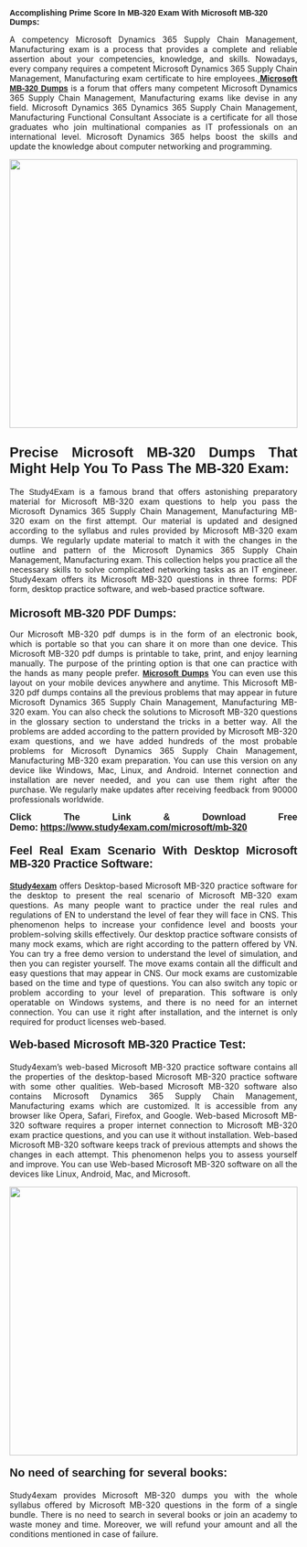 <span style="font-family:Lucida Sans Unicode,Lucida Grande,sans-serif;"><strong>Accomplishing Prime Score In MB-320 Exam With Microsoft MB-320 Dumps:</strong></span></h1>

<p style="text-align: justify;">A competency Microsoft Dynamics 365 Supply Chain Management, Manufacturing exam is a process that provides a complete and reliable assertion about your competencies, knowledge, and skills. Nowadays, every company requires a competent Microsoft Dynamics 365 Supply Chain Management, Manufacturing exam certificate to hire employees.<a href="https://www.study4exam.com/microsoft/mb-320-valid-dumps"><strong> Microsoft <span style="font-family:Verdana,Geneva,sans-serif;">MB-320 Dumps</span></strong></a> is a forum that offers many competent Microsoft Dynamics 365 Supply Chain Management, Manufacturing exams like devise in any field. Microsoft Dynamics 365 Dynamics 365 Supply Chain Management, Manufacturing Functional Consultant Associate is a certificate for all those graduates who join multinational companies as IT professionals on an international level. Microsoft Dynamics 365 helps boost the skills and update the knowledge about computer networking and programming.</p>

<p style="text-align: justify;"><a href="https://www.study4exam.com/microsoft/mb-320"><img alt="" src="https://lh3.googleusercontent.com/pw/AL9nZEVlv7Ske_7_4HBAyUdTuN-7WvZcN6USfD6boPasgRTsSOgYJDiupUICTUV6X1uu6AGge2hWciDKxhKOVo3NFQUTTQUskCQl05KIpPWzKoMrqE_mCRGOXTps-Wcp07HSL0DIbWWBcBIFUI3Ea8n_KHg=w1659-h933-no" style="width: 100%; height: 470px;" /></a></p>

<h2 style="text-align: justify;"><span style="font-family:Lucida Sans Unicode,Lucida Grande,sans-serif;"><strong><span style="font-size:24px;">Precise Microsoft MB-320 Dumps That Might Help You To Pass The MB-320 Exam:</span></strong></span></h2>

<p style="text-align: justify;">The <span style="font-family:Lucida Sans Unicode,Lucida Grande,sans-serif;">Study4Exam</span> is a famous brand that offers astonishing preparatory material for Microsoft MB-320 exam questions to help you pass the Microsoft Dynamics 365 Supply Chain Management, Manufacturing MB-320 exam on the first attempt. Our material is updated and designed according to the syllabus and rules provided by Microsoft MB-320 exam dumps. We regularly update material to match it with the changes in the outline and pattern of the Microsoft Dynamics 365 Supply Chain Management, Manufacturing exam. This collection helps you practice all the necessary skills to solve complicated networking tasks as an IT engineer. Study4exam offers its Microsoft MB-320 questions in three forms: PDF form, desktop practice software, and web-based practice software. </p>

<h3 style="text-align: justify;"><strong><span style="font-size:20px;"><span style="font-family:Lucida Sans Unicode,Lucida Grande,sans-serif;">Microsoft MB-320 PDF Dumps:</span></span></strong></h3>

<p style="text-align: justify;">Our Microsoft MB-320 pdf dumps is in the form of an electronic book, which is portable so that you can share it on more than one device. This Microsoft MB-320 pdf dumps is printable to take, print, and enjoy learning manually. The purpose of the printing option is that one can practice with the hands as many people prefer. <a href="https://www.study4exam.com/microsoft-exams"><span style="font-family:Lucida Sans Unicode,Lucida Grande,sans-serif;"><strong>Microsoft Dumps</strong></span></a> You can even use this layout on your mobile devices anywhere and anytime. This Microsoft MB-320 pdf dumps contains all the previous problems that may appear in future Microsoft Dynamics 365 Supply Chain Management, Manufacturing MB-320 exam. You can also check the solutions to Microsoft MB-320 questions in the glossary section to understand the tricks in a better way. All the problems are added according to the pattern provided by Microsoft MB-320 exam questions, and we have added hundreds of the most probable problems for Microsoft Dynamics 365 Supply Chain Management, Manufacturing MB-320 exam preparation. You can use this version on any device like Windows, Mac, Linux, and Android. Internet connection and installation are never needed, and you can use them right after the purchase. We regularly make updates after receiving feedback from 90000 professionals worldwide.</p>

<p style="text-align: justify;"><span style="font-family:Lucida Sans Unicode,Lucida Grande,sans-serif;"><strong><span style="font-size:16px;">Click The Link & Download Free Demo:</span></strong></span> <strong><span style="font-family:Lucida Sans Unicode,Lucida Grande,sans-serif;"><span style="font-size:16px;"><a href="https://www.study4exam.com/microsoft/mb-320">https://www.study4exam.com/microsoft/mb-320</a></span></span></strong></p>

<h4 style="text-align: justify;"><strong><span style="font-family:Lucida Sans Unicode,Lucida Grande,sans-serif;"><span style="font-size:20px;">Feel Real Exam Scenario With Desktop Microsoft MB-320 Practice Software:</span></span></strong></h4>

<p style="text-align: justify;"><a href="https://www.study4exam.com/"><span style="font-family:Verdana,Geneva,sans-serif;"><strong>Study4exam</strong></span></a> offers Desktop-based Microsoft MB-320 practice software for the desktop to present the real scenario of Microsoft MB-320 exam questions. As many people want to practice under the real rules and regulations of EN to understand the level of fear they will face in CNS. This phenomenon helps to increase your confidence level and boosts your problem-solving skills effectively. Our desktop practice software consists of many mock exams, which are right according to the pattern offered by VN. You can try a free demo version to understand the level of simulation, and then you can register yourself. The move exams contain all the difficult and easy questions that may appear in CNS. Our mock exams are customizable based on the time and type of questions. You can also switch any topic or problem according to your level of preparation. This software is only operatable on Windows systems, and there is no need for an internet connection. You can use it right after installation, and the internet is only required for product licenses web-based. </p>

<h4 style="text-align: justify;"><span style="font-family:Lucida Sans Unicode,Lucida Grande,sans-serif;"><strong><span style="font-size:20px;">Web-based Microsoft MB-320 Practice Test:</span></strong></span></h4>

<p style="text-align: justify;">Study4exam’s web-based Microsoft MB-320 practice software contains all the properties of the desktop-based Microsoft MB-320 practice software with some other qualities. Web-based Microsoft MB-320 software also contains Microsoft Dynamics 365 Supply Chain Management, Manufacturing exams which are customized. It is accessible from any browser like Opera, Safari, Firefox, and Google. Web-based Microsoft MB-320 software requires a proper internet connection to Microsoft MB-320 exam practice questions, and you can use it without installation. Web-based Microsoft MB-320 software keeps track of previous attempts and shows the changes in each attempt. This phenomenon helps you to assess yourself and improve. You can use Web-based Microsoft MB-320 software on all the devices like Linux, Android, Mac, and Microsoft.</p>

<p style="text-align: center;"><a href="https://www.study4exam.com/microsoft/mb-320"><img alt="" src="https://lh3.googleusercontent.com/pw/AL9nZEUUSkRyvc4gudeH81RsLWSZLUIhDbbix90UQ4Nknl42MiPXhE2WvgE6ynXQK8mQ23j1q8BlcR3zkz-sugUKDhmp-cvdF7FN6gsDIAW958mBJ52F35JmoMau5RsT1NIRYA6usGyWQMtl6sjcUF3Hd-w=w1659-h933-no" style="width: 100%; height: 470px;" /></a></p>

<h4 style="text-align: justify;"><span style="font-family:Lucida Sans Unicode,Lucida Grande,sans-serif;"><strong><span style="font-size:20px;">No need of searching for several books:</span></strong></span></h4>

<p style="text-align: justify;">Study4exam provides Microsoft MB-320 dumps you with the whole syllabus offered by Microsoft MB-320 questions in the form of a single bundle. There is no need to search in several books or join an academy to waste money and time. Moreover, we will refund your amount and all the conditions mentioned in case of failure.</p>
